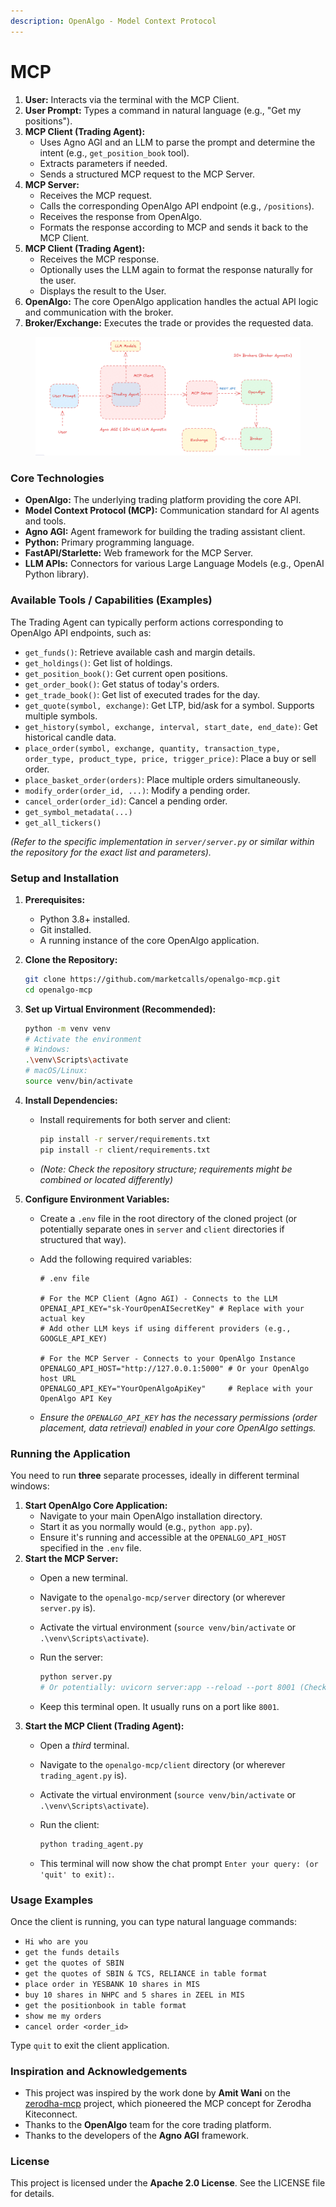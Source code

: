 ```yaml
---
description: OpenAlgo - Model Context Protocol
---
```


# MCP

1. **User:** Interacts via the terminal with the MCP Client.
2. **User Prompt:** Types a command in natural language (e.g., "Get my positions").
3. **MCP Client (Trading Agent):**
   * Uses Agno AGI and an LLM to parse the prompt and determine the intent (e.g., `get_position_book` tool).
   * Extracts parameters if needed.
   * Sends a structured MCP request to the MCP Server.
4. **MCP Server:**
   * Receives the MCP request.
   * Calls the corresponding OpenAlgo API endpoint (e.g., `/positions`).
   * Receives the response from OpenAlgo.
   * Formats the response according to MCP and sends it back to the MCP Client.
5. **MCP Client (Trading Agent):**
   * Receives the MCP response.
   * Optionally uses the LLM again to format the response naturally for the user.
   * Displays the result to the User.
6. **OpenAlgo:** The core OpenAlgo application handles the actual API logic and communication with the broker.
7. **Broker/Exchange:** Executes the trade or provides the requested data.

<figure><img src=".gitbook/assets/image (106).png" alt=""><figcaption></figcaption></figure>

### Core Technologies

* **OpenAlgo:** The underlying trading platform providing the core API.
* **Model Context Protocol (MCP):** Communication standard for AI agents and tools.
* **Agno AGI:** Agent framework for building the trading assistant client.
* **Python:** Primary programming language.
* **FastAPI/Starlette:** Web framework for the MCP Server.
* **LLM APIs:** Connectors for various Large Language Models (e.g., OpenAI Python library).

### Available Tools / Capabilities (Examples)

The Trading Agent can typically perform actions corresponding to OpenAlgo API endpoints, such as:

* `get_funds()`: Retrieve available cash and margin details.
* `get_holdings()`: Get list of holdings.
* `get_position_book()`: Get current open positions.
* `get_order_book()`: Get status of today's orders.
* `get_trade_book()`: Get list of executed trades for the day.
* `get_quote(symbol, exchange)`: Get LTP, bid/ask for a symbol. Supports multiple symbols.
* `get_history(symbol, exchange, interval, start_date, end_date)`: Get historical candle data.
* `place_order(symbol, exchange, quantity, transaction_type, order_type, product_type, price, trigger_price)`: Place a buy or sell order.
* `place_basket_order(orders)`: Place multiple orders simultaneously.
* `modify_order(order_id, ...)`: Modify a pending order.
* `cancel_order(order_id)`: Cancel a pending order.
* `get_symbol_metadata(...)`
* `get_all_tickers()`

_(Refer to the specific implementation in `server/server.py` or similar within the repository for the exact list and parameters)._

### Setup and Installation

1. **Prerequisites:**
   * Python 3.8+ installed.
   * Git installed.
   * A running instance of the core OpenAlgo application.
2.  **Clone the Repository:**

    ```bash
    git clone https://github.com/marketcalls/openalgo-mcp.git
    cd openalgo-mcp
    ```
3.  **Set up Virtual Environment (Recommended):**

    ```bash
    python -m venv venv
    # Activate the environment
    # Windows:
    .\venv\Scripts\activate
    # macOS/Linux:
    source venv/bin/activate
    ```
4. **Install Dependencies:**
   *   Install requirements for both server and client:

       ```bash
       pip install -r server/requirements.txt
       pip install -r client/requirements.txt
       ```
   * _(Note: Check the repository structure; requirements might be combined or located differently)_
5. **Configure Environment Variables:**
   * Create a `.env` file in the root directory of the cloned project (or potentially separate ones in `server` and `client` directories if structured that way).
   *   Add the following required variables:

       ```dotenv
       # .env file

       # For the MCP Client (Agno AGI) - Connects to the LLM
       OPENAI_API_KEY="sk-YourOpenAISecretKey" # Replace with your actual key
       # Add other LLM keys if using different providers (e.g., GOOGLE_API_KEY)

       # For the MCP Server - Connects to your OpenAlgo Instance
       OPENALGO_API_HOST="http://127.0.0.1:5000" # Or your OpenAlgo host URL
       OPENALGO_API_KEY="YourOpenAlgoApiKey"     # Replace with your OpenAlgo API Key
       ```
   * _Ensure the `OPENALGO_API_KEY` has the necessary permissions (order placement, data retrieval) enabled in your core OpenAlgo settings._

### Running the Application

You need to run **three** separate processes, ideally in different terminal windows:

1. **Start OpenAlgo Core Application:**
   * Navigate to your main OpenAlgo installation directory.
   * Start it as you normally would (e.g., `python app.py`).
   * Ensure it's running and accessible at the `OPENALGO_API_HOST` specified in the `.env` file.
2. **Start the MCP Server:**
   * Open a new terminal.
   * Navigate to the `openalgo-mcp/server` directory (or wherever `server.py` is).
   * Activate the virtual environment (`source venv/bin/activate` or `.\venv\Scripts\activate`).
   *   Run the server:

       ```bash
       python server.py
       # Or potentially: uvicorn server:app --reload --port 8001 (Check repository instructions)
       ```
   * Keep this terminal open. It usually runs on a port like `8001`.
3. **Start the MCP Client (Trading Agent):**
   * Open a _third_ terminal.
   * Navigate to the `openalgo-mcp/client` directory (or wherever `trading_agent.py` is).
   * Activate the virtual environment (`source venv/bin/activate` or `.\venv\Scripts\activate`).
   *   Run the client:

       ```bash
       python trading_agent.py
       ```
   * This terminal will now show the chat prompt `Enter your query: (or 'quit' to exit):`.

### Usage Examples

Once the client is running, you can type natural language commands:

* `Hi who are you`
* `get the funds details`
* `get the quotes of SBIN`
* `get the quotes of SBIN & TCS, RELIANCE in table format`
* `place order in YESBANK 10 shares in MIS`
* `buy 10 shares in NHPC and 5 shares in ZEEL in MIS`
* `get the positionbook in table format`
* `show me my orders`
* `cancel order <order_id>`

Type `quit` to exit the client application.

### Inspiration and Acknowledgements

* This project was inspired by the work done by **Amit Wani** on the [zerodha-mcp](https://github.com/mtwn105/zerodha-mcp) project, which pioneered the MCP concept for Zerodha Kiteconnect.
* Thanks to the **OpenAlgo** team for the core trading platform.
* Thanks to the developers of the **Agno AGI** framework.

### License

This project is licensed under the **Apache 2.0 License**. See the LICENSE file for details.
